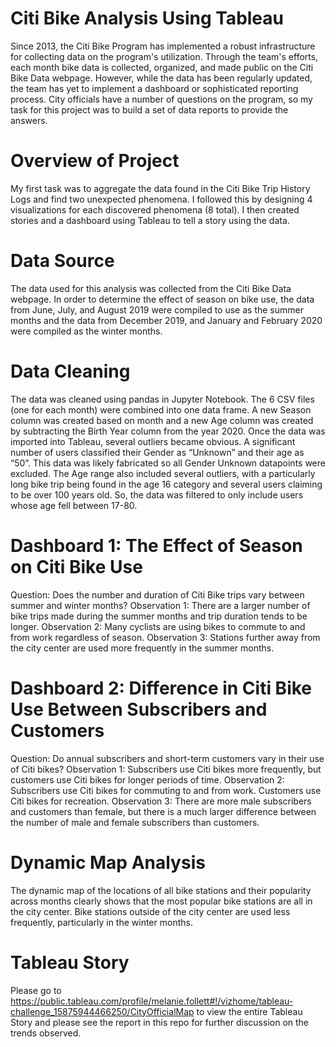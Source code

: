 # Citi Bike Analysis Using Tableau

Since 2013, the Citi Bike Program has implemented a robust infrastructure for collecting data on the program's utilization. Through the team's efforts, each month bike data is collected, organized, and made public on the Citi Bike Data webpage.  However, while the data has been regularly updated, the team has yet to implement a dashboard or sophisticated reporting process. City officials have a number of questions on the program, so my task for this project was to build a set of data reports to provide the answers.

# Overview of Project
My first task was to aggregate the data found in the Citi Bike Trip History Logs and find two unexpected phenomena.  I followed this by designing 4 visualizations for each discovered phenomena (8 total). I then created stories and a dashboard using Tableau to tell a story using the data.

# Data Source
The data used for this analysis was collected from the Citi Bike Data webpage. In order to determine the effect of season on bike use, the data from June, July, and August 2019 were compiled to use as the summer months and the data from December 2019,  and January and February 2020 were compiled as the winter months. 

# Data Cleaning
The data was cleaned using pandas in Jupyter Notebook. The 6 CSV files (one for each month) were combined into one data frame. A new Season column was created based on month and a new Age column was created by subtracting the Birth Year column from the year 2020.
Once the data was imported into Tableau, several outliers became obvious. A significant number of users classified their Gender as “Unknown” and their age as “50”. This data was likely fabricated so all Gender Unknown datapoints were excluded. The Age range also included several outliers, with a particularly long bike trip being found in the age 16 category and several users claiming to be over 100 years old. So, the data was filtered to only include users whose age fell between 17-80.

# Dashboard 1: The Effect of Season on Citi Bike Use
Question: Does the number and duration of Citi Bike trips vary between summer and winter months?
Observation 1: There are a larger number of bike trips made during the summer months and trip duration tends to be longer.
Observation 2: Many cyclists are using bikes to commute to and from work regardless of season.
Observation 3: Stations further away from the city center are used more frequently in the summer months.

# Dashboard 2: Difference in Citi Bike Use Between Subscribers and Customers
Question: Do annual subscribers and short-term customers vary in their use of Citi bikes?
Observation 1: Subscribers use Citi bikes more frequently, but customers use Citi bikes for longer periods of time.
Observation 2: Subscribers use Citi bikes for commuting to and from work. Customers use Citi bikes for recreation.
Observation 3: There are more male subscribers and customers than female, but there is a much larger difference between the number of male and female subscribers than customers.

# Dynamic Map Analysis
The dynamic map of the locations of all bike stations and their popularity across months clearly shows that the most popular bike stations are all in the city center.  Bike stations outside of the city center are used less frequently, particularly in the winter months.

# Tableau Story
Please go to https://public.tableau.com/profile/melanie.follett#!/vizhome/tableau-challenge_15875944466250/CityOfficialMap to view the entire Tableau Story and please see the report in this repo for further discussion on the trends observed.
